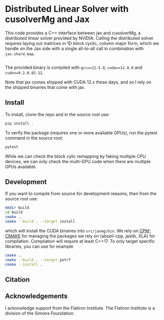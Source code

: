 # Distributed Linear Solver with cusolverMg and Jax

This code provides a C++ interface between jax and cusolverMg, a distributed linear solver
provided by NVIDIA. Calling the distributed solver requires laying out matrices in
1D block cyclic, column major form, which we handle on the Jax side with a single all-to-all call in
combination with `jax.shard_map`. 

<embed src="mat.png" width="600">

The provided binary is compiled with `gcc==11.5.0`, `cuda==12.8.0` and `cudnn=9.2.0.82-12`.

Note that jax comes shipped with CUDA 12.x these days, and so I rely on the shipped binaries
that come with jax.

## Install

To install, clone the repo and in the source root use:

```bash
pip install .
```

To verify the package (requires one or more available GPUs), run the pytest command in the source root:

```bash
pytest 
```

While we can check the block cylic remapping by faking multiple CPU devices, we can only check the multi-GPU code when
there are multiple GPUs available. 

## Development

If you want to compile from source for development reasons, then from the source root use:

```bash
mkdir build
cd build
cmake ..
cmake --build . --target install
```

which will install the CUDA binaries into `src/jaxmg/bin`. We rely on [CPM-CMAKE](https://github.com/cpm-cmake/CPM.cmake) 
for managing the packages we rely on (abseil-cpp, jaxlib, XLA) for compilation. Compilation will require at least C++17. 
To only target specific libraries, you can use for example
```bash
cmake ..
cmake --build . --target potrf
cmake --install .
```


## Citation

## Acknowledgements
I acknowledge support from the Flatiron Institute. The Flatiron Institute is a
division of the Simons Foundation.